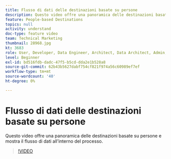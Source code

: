 ```yaml
---
title: Flusso di dati delle destinazioni basate su persone
description: Questo video offre una panoramica delle destinazioni basate su persone e mostra il flusso di dati all’interno del processo.
feature: People-based Destinations
topics: null
activity: understand
doc-type: feature video
team: Technical Marketing
thumbnail: 28968.jpg
kt: 3683
role: User, Developer, Data Engineer, Architect, Data Architect, Admin, Leader
level: Beginner
exl-id: bd516fdb-dadc-47f5-b5cd-dda2e1b528a8
source-git-commit: 62b43b5627dabf754cf821f974a56c60989ef7ef
workflow-type: tm+mt
source-wordcount: '40'
ht-degree: 0%

---
```


# Flusso di dati delle destinazioni basate su persone

Questo video offre una panoramica delle destinazioni basate su persone e mostra il flusso di dati all’interno del processo.

>[!VIDEO](https://video.tv.adobe.com/v/28968/?quality=12)
